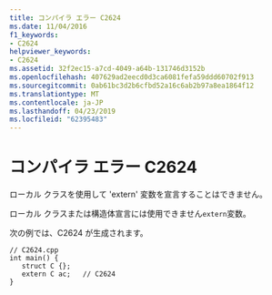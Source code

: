 ```yaml
---
title: コンパイラ エラー C2624
ms.date: 11/04/2016
f1_keywords:
- C2624
helpviewer_keywords:
- C2624
ms.assetid: 32f2ec15-a7cd-4049-a64b-131746d3152b
ms.openlocfilehash: 407629ad2eecd0d3ca6081fefa59ddd60702f913
ms.sourcegitcommit: 0ab61bc3d2b6cfbd52a16c6ab2b97a8ea1864f12
ms.translationtype: MT
ms.contentlocale: ja-JP
ms.lasthandoff: 04/23/2019
ms.locfileid: "62395483"
---
```

# <a name="compiler-error-c2624"></a>コンパイラ エラー C2624

ローカル クラスを使用して 'extern' 変数を宣言することはできません。

ローカル クラスまたは構造体宣言には使用できません`extern`変数。

次の例では、C2624 が生成されます。

```
// C2624.cpp
int main() {
   struct C {};
   extern C ac;   // C2624
}
```